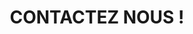 ---
title : "CONTACTEZ NOUS !"
bg_image: "images/backgrounds/contact-us-bg.jpg"
form_action: "#" # works with https://formspree
#name: "Nom"
label1: "@dresse email"
email: "info@thomcharly.ca"
#message: "Message"
#submit: "Envoyer"
label2: "Téléphone"
number1: "+1 438 933 4516"
number2: ""


# custom style
custom_class: "" 
custom_attributes: "" 
custom_css: ""
---